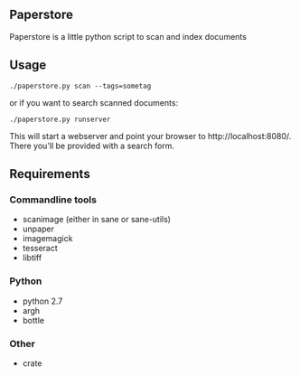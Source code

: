 
## Paperstore

Paperstore is a little python script to scan and index documents

## Usage

    ./paperstore.py scan --tags=sometag

or if you want to search scanned documents:

    ./paperstore.py runserver

This will start a webserver and point your browser to http://localhost:8080/.
There you'll be provided with a search form.

## Requirements

### Commandline tools

* scanimage (either in sane or sane-utils)
* unpaper
* imagemagick
* tesseract
* libtiff

### Python

* python 2.7
* argh
* bottle

### Other

* crate
